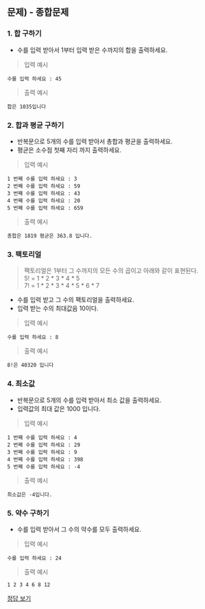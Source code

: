## 문제) - 종합문제


### 1. 합 구하기
* 수를 입력 받아서 1부터 입력 받은 수까지의 합을 출력하세요.

> 입력 예시

```
수를 입력 하세요 : 45
```

> 출력 예시

```
합은 1035입니다
```

### 2. 합과 평균 구하기
* 반복문으로 5개의 수를 입력 받아서 총합과 평균을 출력하세요.
* 평균은 소수점 첫째 자리 까지 출력하세요.

> 입력 예시

```
1 번째 수를 입력 하세요 : 3
2 번째 수를 입력 하세요 : 59
3 번째 수를 입력 하세요 : 43
4 번째 수를 입력 하세요 : 20
5 번째 수를 입력 하세요 : 659
```
> 출력 예시

```
총합은 1819 평균은 363.8 입니다.
```


### 3. 팩토리얼
> 팩토리얼은 1부터 그 수까지의 모든 수의 곱이고 아래와 같이 표현된다.  
> 5! = 1 * 2 * 3 * 4 * 5  
> 7! = 1 * 2 * 3 * 4 * 5 * 6 * 7  

*  수를 입력 받고 그 수의 팩토리얼을 출력하세요.
* 입력 받는 수의 최대값음 10이다.

> 입력 예시

```
수를 입력 하세요 : 8
```
> 출력 예시

```
8!은 40320 입니다
```

### 4. 최소값
* 반복문으로 5개의 수를 입력 받아서 최소 값을 출력하세요.
* 입력값의 최대 값은 1000 입니다.

> 입력 예시

```
1 번째 수를 입력 하세요 : 4
2 번째 수를 입력 하세요 : 29
3 번째 수를 입력 하세요 : 9
4 번째 수를 입력 하세요 : 398
5 번째 수를 입력 하세요 : -4
```
> 출력 예시

```
최소값은 -4입니다.
```


### 5. 약수 구하기
* 수를 입력 받아서 그 수의 약수를 모두 출력하세요.

> 입력 예시

```
수를 입력 하세요 : 24
```
> 출력 예시

```
1 2 3 4 6 8 12 
```



[정답 보기](test04.c)


